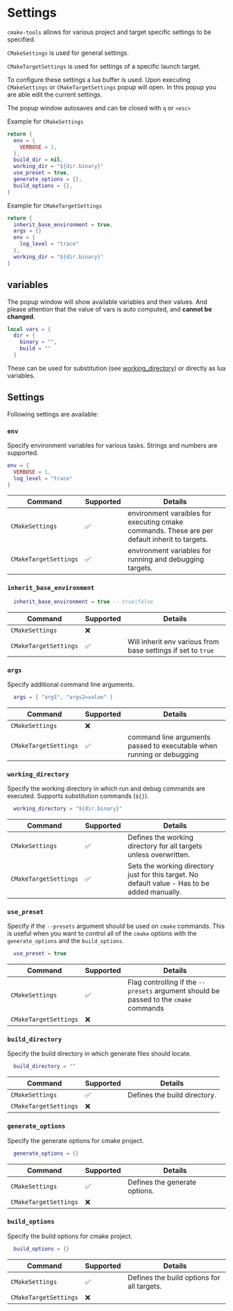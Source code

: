 # Settings

`cmake-tools` allows for various project and target specific settings to be specified.

`CMakeSettings` is used for general settings.

`CMakeTargetSettings` is used for settings of a specific launch target.

To configure these settings a lua buffer is used. Upon executing `CMakeSettings` or `CMakeTargetSettings` popup will open.
In this popup you are able edit the current settings.

The popup window autosaves and can be closed with `q` or `<esc>`

Example for `CMakeSettings`

```lua
return {
  env = {
    VERBOSE = 1,
  },
  build_dir = nil,
  working_dir = "${dir.binary}"
  use_preset = true,
  generate_options = {},
  build_options = {},
}
```

Example for `CMakeTargetSettings`

```lua
return {
  inherit_base_environment = true,
  args = {}
  env = {
    log_level = "trace"
  },
  working_dir = "${dir.binary}"
}
```

## variables

The popup window will show available variables and their values. And please attention that the value of vars is auto computed, and **cannot be changed**.

```lua
local vars = {
  dir = {
    binary = "",
    build = ""
  }
```

These can be used for substitution (see [working_directory](#working_directory)) or directly as lua variables.

## Settings

Following settings are available:

### `env`

Specify environment variables for various tasks.
Strings and numbers are supported.

```lua
env = {
  VERBOSE = 1,
  log_level = "trace"
}
```

| Command               | Supported          | Details                 |
|--------------         | --------------     |  --------------         |
| `CMakeSettings`       | :white_check_mark: | environment varaibles for executing cmake commands. These are per default inherit to targets.  |
| `CMakeTargetSettings` | :white_check_mark: | environment variables for running and debugging targets.    |

### `inherit_base_environment`

```lua
  inherit_base_environment = true -- true|false
```

| Command               | Supported          | Details                 |
|--------------         | --------------     |  --------------         |
| `CMakeSettings`       | :x:                | |
| `CMakeTargetSettings` | :white_check_mark: | Will inherit env various from base settings if set to `true` |

### `args`

Specify additional command line arguments.

```lua
  args = { "arg1", "args2=value" }
```

| Command               | Supported          | Details                 |
|--------------         | --------------     |  --------------         |
| `CMakeSettings`       | :x:                | |
| `CMakeTargetSettings` | :white_check_mark: | command line arguments passed to executable when running or debugging |

### `working_directory`

Specify the working directory in which run and debug commands are executed. Supports substitution commands (`${}`).

```lua
  working_directory = "${dir.binary}"
```

| Command               | Supported          | Details                 |
|--------------         | --------------     |  --------------         |
| `CMakeSettings`       | :white_check_mark: | Defines the working directory for all targets unless overwritten. |
| `CMakeTargetSettings` | :white_check_mark: | Sets the working directory just for this target. No default value - Has to be added manually. |

### `use_preset`

Specify if the `--presets` argument should be used on `cmake` commands. This is useful when you want to control all of the `cmake` options with the `generate_options` and the `build_options`.

```lua
  use_preset = true
```

| Command               | Supported          | Details                 |
|--------------         | --------------     |  --------------         |
| `CMakeSettings`       | :white_check_mark: | Flag controlling if the `--presets` argument should be passed to the `cmake` commands |
| `CMakeTargetSettings` | :x: | |

### `build_directory`

Specify the build directory in which generate files should locate.

```lua
  build_directory = ""
```

| Command               | Supported          | Details                 |
|--------------         | --------------     |  --------------         |
| `CMakeSettings`       | :white_check_mark: | Defines the build directory. |
| `CMakeTargetSettings` | :x: | |

### `generate_options`

Specify the generate options for cmake project.

```lua
  generate_options = {}
```

| Command               | Supported          | Details                 |
|--------------         | --------------     |  --------------         |
| `CMakeSettings`       | :white_check_mark: | Defines the generate options. |
| `CMakeTargetSettings` | :x: | |

### `build_options`

Specify the build options for cmake project.

```lua
  build_options = {}
```

| Command               | Supported          | Details                 |
|--------------         | --------------     |  --------------         |
| `CMakeSettings`       | :white_check_mark: | Defines the build options for all targets. |
| `CMakeTargetSettings` | :x: | |
